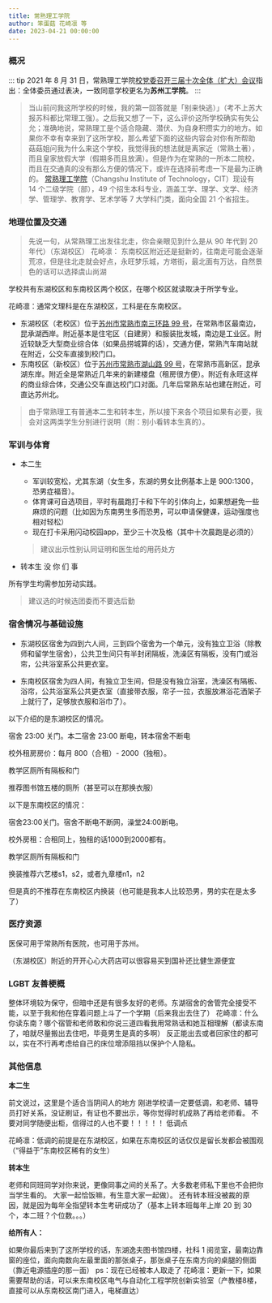 ```yaml
---
title: 常熟理工学院
author: 笨蛋菇 花崎凛 等
date: 2023-04-21 00:00:00
---
```


### 概况

::: tip
2021 年 8 月 31 日，常熟理工学院[校党委召开三届十次全体（扩大）会议](https://news.cslg.edu.cn/index/read/id/90127)指出：全体委员通过表决，一致同意学校更名为**苏州工学院**。
:::

> 当山前问我这所学校的时候，我的第一回答就是「别来快逃）」（考不上苏大报苏科都比常理工强）。之后我又想了一下，这么评价这所学校确实有失公允；准确地说，常熟理工是个适合隐藏、潜伏、为自身积攒实力的地方。如果你不幸有幸来到了这所学校，那么希望下面的这些内容会对你有所帮助
> 菇菇姐问我为什么来这个学校，我觉得我的想法就是离家近（常熟土著），而且皇家放假大学（假期多而且放满）。但是作为在常熟的一所本二院校，而且在交通真的没有那么方便的情况下，或许在选择前考虑一下是最为正确的。
[常熟理工学院](https://www.cslg.edu.cn)（Changshu Institute of Technology，CIT）现设有 14 个二级学院（部），49 个招生本科专业，涵盖工学、理学、文学、经济学、管理学、教育学、艺术学等 7 大学科门类，面向全国 21 个省招生。

### 地理位置及交通

> 先说一句，从常熟理工出发往北走，你会亲眼见到什么是从 90 年代到 20 年代）（东湖校区）
> 花崎凛： 东南校区附近还是挺新的，往南走可能会逐渐荒凉，但是往北走就会好点，永旺梦乐城，方塔街，最北面有万达，自然景色的话可以选择虞山尚湖


学校共有东湖校区和东南校区两个校区，在哪个校区就读取决于所学专业。

花崎凛：通常文理科是在东湖校区，工科是在东南校区。

- 东湖校区（老校区）位于[苏州市常熟市南三环路 99 号](https://amap.com/place/B020001KNV)，在常熟市区最南边，昆承湖西岸。附近基本是住宅区（自建房）和服装批发城，南边是工业区。附近较缺乏大型商业综合体（如果品捞城算的话），交通方便，常熟汽车南站就在附近，公交车直接到校门口。
- 东南校区（新校区）位于[苏州市常熟市湖山路 99 号](https://amap.com/place/B020017D9W)，在常熟市高新区，昆承湖东岸。附近全是常熟近几年来的新建楼盘（租房很方便）。附近有永旺这样的商业综合体，交通公交车直达校门口对面。几年后常熟东站也建在附近，可直达苏州北。

> 由于常熟理工有普通本二生和转本生，所以接下来各个项目如果有必要，我会对这两类学生分别进行说明（附：别小看转本生真的）。

### 军训与体育

- 本二生
  - 军训较宽松，尤其东湖（女生多，东湖的男女比例基本上是 900:1300，恐男症福音）。
  - 体育课可自选项目，平时有晨跑打卡和下午的引体向上，如果想避免一些麻烦的问题（比如因为东南男生多而恐男，可以申请保健课，运动强度也相对轻松）
  - 现在打卡采用闪动校园app，至少三十次及格（其中十次晨跑是必须的）
  > 建议出示性别认同证明和医生给的用药处方
  
- 转本生
  没 你 们 事

所有学生均需参加劳动实践。

> 建议选的时候选团委而不要选后勤

### 宿舍情况与基础设施

- 东湖校区宿舍为四到六人间，三到四个宿舍为一个单元，没有独立卫浴（除教师和留学生宿舍），公共卫生间只有半封闭隔板，洗澡区有隔板，没有门或浴帘，公共浴室系公共更衣室。

- 东南校区宿舍为四人间，有独立卫生间，但是没有独立浴室，洗澡区有隔板、浴帘，公共浴室系公共更衣室（直接带衣服，帘子一拉，衣服放淋浴花洒架子上就行了，足够放衣服和浴巾了）。


以下介绍的是东湖校区的情况。



宿舍 23:00 关门。本二宿舍 23:00 断电，转本宿舍不断电

校外租房房价：每月 800（合租）- 2000（独租）。

教学区厕所有隔板和门

推荐图书馆五楼的厕所（甚至可以在那换衣服）

以下是东南校区的情况：

宿舍23:00关门。宿舍不断电不断网，澡堂24:00断电。

校外房租：合租同上，独租的话1000到2000都有。

教学区厕所有隔板和门

换装推荐六艺楼s1，s2，或者九章楼n1，n2

但是真的不推荐在东南校区内换装（也可能是我本人比较恐男，男的实在是太多了）

### 医疗资源

医保可用于常熟所有医院，也可用于苏州。

 （东湖校区）附近的开开心心大药店可以很容易买到国补还比健生源便宜

### LGBT 友善梗概

 整体环境较为保守，但暗中还是有很多友好的老师。东湖宿舍的舍管完全接受不能，以至于我和他在穿着问题上斗了一个学期（后来我出去住了）
 花崎凛：什么你读东南？哪个宿管和老师敢和你说三道四看我用常熟话和她互相理解（都读东南了，咱就尽量搬出去住吧，毕竟男生是真的多啊）
  反正能出去或者回家住的都可以，实在不行再考虑给自己的床位增添阻挡以保护个人隐私。    
### 其他信息

 **本二生**

前文说过，这里是个适合当阴间人的地方
刚进学校请一定要低调，和老师、辅导员打好关系，没证刷证，有证也不要出示，等你觉得时机成熟了再给老师看。
不要对同学随便出柜，信得过的人也不要！！！！！
低调点

花崎凛：低调的前提是在东湖校区，如果在东南校区的话仅仅是留长发都会被围观（“得益于”东南校区稀有的女生）

 **转本生**

老师和同班同学对你来说，更像同事之间的关系了。大多数老师私下里也不会把你当学生看的。
大家一起恰饭嘛，有生意大家一起做）。
还有转本班没被裁的原因，就是因为每年全指望转本生考研成功了（基本上转本班每年上岸 20 到 30 个，本二班？个位数。。。）

 **给所有人：**

如果你最后来到了这所学校的话，东湖逸夫图书馆四楼，社科 1 阅览室，最南边靠窗的座位，面向南数向左最里面的那张桌子，那张桌子在东南方向的桌腿的侧面（靠近电源插座的那一面）
ps：现在已经被本人取走了
花崎凛：更新一下，如果需要帮助的话，可以来东南校区电气与自动化工程学院创新实验室（产教楼8楼，直接可以从东南校区南门进入，电梯直达）
